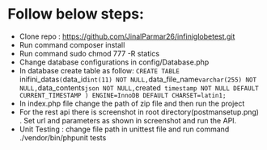 # Follow below steps:

 - Clone repo : https://github.com/JinalParmar26/infiniglobetest.git
 - Run command composer install
 - Run command sudo chmod 777 -R statics
 - Change database configurations in config/Database.php
 - In database create table as follow:
	`CREATE TABLE `inifini_datas` (
	  `data_id` int(11) NOT NULL,
	  `data_file_name` varchar(255) NOT NULL,
	  `data_contents` json NOT NULL,
	  `created` timestamp NOT NULL DEFAULT CURRENT_TIMESTAMP
	) ENGINE=InnoDB DEFAULT CHARSET=latin1;`
 - In index.php file change the path of zip file and then run the project
 - For the rest api there is screenshot in root directory(postmansetup.png) . Set url and parameters as shown in screenshot and run the API.
 - Unit Testing : change file path in unittest file and run command ./vendor/bin/phpunit tests